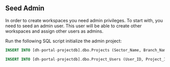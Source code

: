 ## Seed Admin

In order to create workspaces you need admin privileges. To start with, you need to seed an admin user. This user will be able to create other workspaces and assign other users as admins.

Run the following SQL script initialize the admin project:

```sql
INSERT INTO [dh-portal-projectdb].dbo.Projects (Sector_Name, Branch_Name, Division_Name, Contact_List, Project_Name, Project_Name_Fr, Project_Acronym_CD, Project_Admin, Project_Summary_Desc, Project_Summary_Desc_Fr, Project_Category, Initial_Meeting_DT, Number_Of_Users_Involved, Is_Private, Stage_Desc, Project_Status_Desc, Project_Phase, GC_Docs_URL, Project_Icon, Comments_NT, Last_Contact_DT, Next_Meeting_DT, Last_Updated_DT, Deleted_DT, Databricks_URL, PowerBI_URL, WebForms_URL, Data_Sensitivity, Is_Featured, DB_Name, DB_Server, DB_Type, OnboardingApplicationId, Project_Budget, MetadataAdded, BranchId, DivisionId, Last_Updated_UserId, SectorId, Project_Goal, Project_Status) VALUES (N'DHPGLIST', null, null, N'<user_email>', N'Datahub Admins', null, N'DHPGLIST', N'<user_email>', null, null, null, N'0001-01-01 00:00:00.0000000', null, 0, null, N'Ongoing', N'Pending Approval', null, null, null, null, null, N'0001-01-01 00:00:00.0000000', null, null, null, null, N'Unclassified', 0, null, null, null, 0, 400.00, null, null, null, null, null, null, 1);
```

```sql
INSERT INTO [dh-portal-projectdb].dbo.Project_Users (User_ID, Project_ID, ApprovedUser, Approved_DT, IsAdmin, IsDataApprover, User_Name) VALUES (N'<user_aad_oid>', 1, N'<user_aad_oid>', N'2023-01-01 20:11:47.8260678', 1, 1, N'<user_email>');
```
